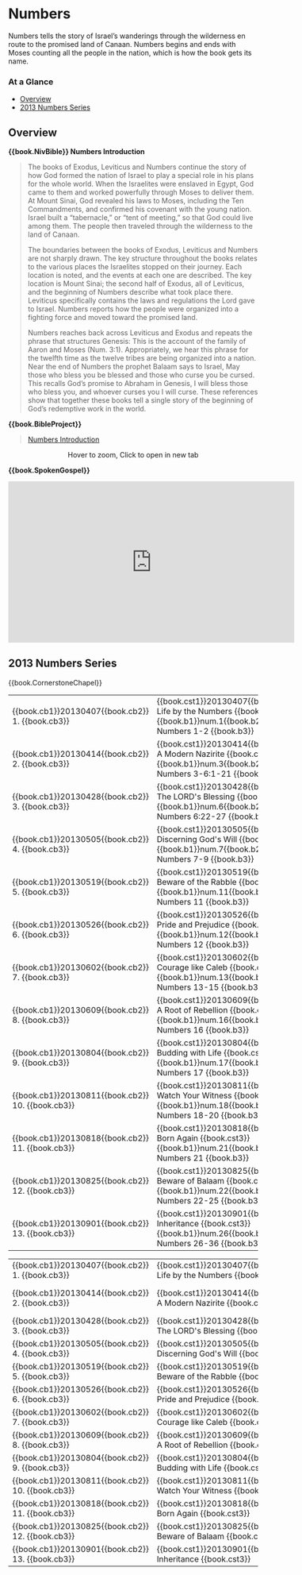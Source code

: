 <script src="fw.js"></script>

# Numbers

Numbers tells the story of Israel’s wanderings through the wilderness
en route to the promised land of Canaan. Numbers begins and ends with
Moses counting all the people in the nation, which is how the book
gets its name.


### At a Glance

- [Overview](#overview)
- [2013 Numbers Series](#2013-numbers-series)


## Overview

**{{book.NivBible}} Numbers Introduction**

> The books of Exodus, Leviticus and Numbers continue the story of how
> God formed the nation of Israel to play a special role in his plans
> for the whole world. When the Israelites were enslaved in Egypt, God
> came to them and worked powerfully through Moses to deliver them. At
> Mount Sinai, God revealed his laws to Moses, including the Ten
> Commandments, and confirmed his covenant with the young nation. Israel
> built a “tabernacle,” or “tent of meeting,” so that God could live
> among them. The people then traveled through the wilderness to the
> land of Canaan.
> 
> The boundaries between the books of Exodus, Leviticus and Numbers are
> not sharply drawn. The key structure throughout the books relates to
> the various places the Israelites stopped on their journey. Each
> location is noted, and the events at each one are described. The key
> location is Mount Sinai; the second half of Exodus, all of Leviticus,
> and the beginning of Numbers describe what took place there. Leviticus
> specifically contains the laws and regulations the Lord gave to
> Israel. Numbers reports how the people were organized into a fighting
> force and moved toward the promised land.
> 
> Numbers reaches back across Leviticus and Exodus and repeats the
> phrase that structures Genesis: This is the account of the family of
> Aaron and Moses (Num. 3:1). Appropriately, we hear this phrase for the
> twelfth time as the twelve tribes are being organized into a
> nation. Near the end of Numbers the prophet Balaam says to Israel, May
> those who bless you be blessed and those who curse you be cursed. This
> recalls God’s promise to Abraham in Genesis, I will bless those who
> bless you, and whoever curses you I will curse. These references show
> that together these books tell a single story of the beginning of
> God’s redemptive work in the world.


**{{book.BibleProject}}**

> [Numbers Introduction](https://bibleproject.com/explore/video/numbers/)

<center>
  <figure>
    <div id="Numbers_BP"></div>
    <figcaption>Hover to zoom, Click to open in new tab</figcaption>
  </figure>
</center>
<script>
  fw.addZoomableImage('Numbers_BP', 'Numbers_BP.png', 75);
</script>


**{{book.SpokenGospel}}**

<p align="center">
  <iframe name="SpokenGospelNumbersVideo"
          id="SpokenGospelNumbersVideo"
          width="577"
          height="325"
          src="https://www.youtube.com/embed/3PfJ14JcLwE"
          frameborder="0"
          allow="accelerometer; autoplay; encrypted-media; gyroscope; picture-in-picture"
          allowfullscreen></iframe>
</p>



## 2013 Numbers Series

{{book.CornerstoneChapel}}

<!-- MASTER: vertical layout for "cell phone" responsive show/hide -->
<div class="phone">
<table>

<tr><td> {{book.cb1}}20130407{{book.cb2}} 1.  {{book.cb3}} </td><td> {{book.cst1}}20130407{{book.cst2}} Life by the Numbers    {{book.cst3}} <br/> {{book.b1}}num.1{{book.b2}}  Numbers 1-2      {{book.b3}} </td><td> 04/07/2013 <br/> {{book.csg1}}20130407.pdf{{book.csg2}} </td>
<tr><td> {{book.cb1}}20130414{{book.cb2}} 2.  {{book.cb3}} </td><td> {{book.cst1}}20130414{{book.cst2}} A Modern Nazirite      {{book.cst3}} <br/> {{book.b1}}num.3{{book.b2}}  Numbers 3-6:1-21 {{book.b3}} </td><td> 04/14/2013 <br/> {{book.csg1}}20130414.pdf{{book.csg2}} </td>
<tr><td> {{book.cb1}}20130428{{book.cb2}} 3.  {{book.cb3}} </td><td> {{book.cst1}}20130428{{book.cst2}} The LORD's Blessing    {{book.cst3}} <br/> {{book.b1}}num.6{{book.b2}}  Numbers 6:22-27  {{book.b3}} </td><td> 04/28/2013 <br/> {{book.csg1}}20130428.pdf{{book.csg2}} </td>
<tr><td> {{book.cb1}}20130505{{book.cb2}} 4.  {{book.cb3}} </td><td> {{book.cst1}}20130505{{book.cst2}} Discerning God's Will  {{book.cst3}} <br/> {{book.b1}}num.7{{book.b2}}  Numbers 7-9      {{book.b3}} </td><td> 05/05/2013 <br/> {{book.csg1}}20130505.pdf{{book.csg2}} </td>
<tr><td> {{book.cb1}}20130519{{book.cb2}} 5.  {{book.cb3}} </td><td> {{book.cst1}}20130519{{book.cst2}} Beware of the Rabble   {{book.cst3}} <br/> {{book.b1}}num.11{{book.b2}} Numbers 11       {{book.b3}} </td><td> 05/19/2013 <br/> {{book.csg1}}20130519.pdf{{book.csg2}} </td>
<tr><td> {{book.cb1}}20130526{{book.cb2}} 6.  {{book.cb3}} </td><td> {{book.cst1}}20130526{{book.cst2}} Pride and Prejudice    {{book.cst3}} <br/> {{book.b1}}num.12{{book.b2}} Numbers 12       {{book.b3}} </td><td> 05/26/2013 <br/> {{book.csg1}}20130526.pdf{{book.csg2}} </td>
<tr><td> {{book.cb1}}20130602{{book.cb2}} 7.  {{book.cb3}} </td><td> {{book.cst1}}20130602{{book.cst2}} Courage like Caleb     {{book.cst3}} <br/> {{book.b1}}num.13{{book.b2}} Numbers 13-15    {{book.b3}} </td><td> 06/02/2013 <br/> {{book.csg1}}20130602.pdf{{book.csg2}} </td>
<tr><td> {{book.cb1}}20130609{{book.cb2}} 8.  {{book.cb3}} </td><td> {{book.cst1}}20130609{{book.cst2}} A Root of Rebellion    {{book.cst3}} <br/> {{book.b1}}num.16{{book.b2}} Numbers 16       {{book.b3}} </td><td> 06/09/2013 <br/> {{book.csg1}}20130609.pdf{{book.csg2}} </td>
<tr><td> {{book.cb1}}20130804{{book.cb2}} 9.  {{book.cb3}} </td><td> {{book.cst1}}20130804{{book.cst2}} Budding with Life      {{book.cst3}} <br/> {{book.b1}}num.17{{book.b2}} Numbers 17       {{book.b3}} </td><td> 08/04/2013 <br/> {{book.csg1}}20130804.pdf{{book.csg2}} </td>
<tr><td> {{book.cb1}}20130811{{book.cb2}} 10. {{book.cb3}} </td><td> {{book.cst1}}20130811{{book.cst2}} Watch Your Witness     {{book.cst3}} <br/> {{book.b1}}num.18{{book.b2}} Numbers 18-20    {{book.b3}} </td><td> 08/11/2013 <br/> {{book.csg1}}20130811.pdf{{book.csg2}} </td>
<tr><td> {{book.cb1}}20130818{{book.cb2}} 11. {{book.cb3}} </td><td> {{book.cst1}}20130818{{book.cst2}} Born Again             {{book.cst3}} <br/> {{book.b1}}num.21{{book.b2}} Numbers 21       {{book.b3}} </td><td> 08/18/2013 <br/> {{book.csg1}}20130818.pdf{{book.csg2}} </td>
<tr><td> {{book.cb1}}20130825{{book.cb2}} 12. {{book.cb3}} </td><td> {{book.cst1}}20130825{{book.cst2}} Beware of Balaam       {{book.cst3}} <br/> {{book.b1}}num.22{{book.b2}} Numbers 22-25    {{book.b3}} </td><td> 08/25/2013 <br/> {{book.csg1}}20130825.pdf{{book.csg2}} </td>
<tr><td> {{book.cb1}}20130901{{book.cb2}} 13. {{book.cb3}} </td><td> {{book.cst1}}20130901{{book.cst2}} Inheritance            {{book.cst3}} <br/> {{book.b1}}num.26{{book.b2}} Numbers 26-36    {{book.b3}} </td><td> 09/01/2013 <br/> {{book.csg1}}20130901.pdf{{book.csg2}} </td>

</table>
</div>

<!-- COPY: horizontal layout for "desktop/tablet" responsive show/hide (simply add 2 columns to header and replace TWO FROM <br/> TO </td><td> -->
<div class="desktop">
<table>

<tr><td> {{book.cb1}}20130407{{book.cb2}} 1.  {{book.cb3}} </td><td> {{book.cst1}}20130407{{book.cst2}} Life by the Numbers    {{book.cst3}} </td><td> {{book.b1}}num.1{{book.b2}}  Numbers 1-2      {{book.b3}} </td><td> 04/07/2013 </td><td> {{book.csg1}}20130407.pdf{{book.csg2}} </td>
<tr><td> {{book.cb1}}20130414{{book.cb2}} 2.  {{book.cb3}} </td><td> {{book.cst1}}20130414{{book.cst2}} A Modern Nazirite      {{book.cst3}} </td><td> {{book.b1}}num.3{{book.b2}}  Numbers 3-6:1-21 {{book.b3}} </td><td> 04/14/2013 </td><td> {{book.csg1}}20130414.pdf{{book.csg2}} </td>
<tr><td> {{book.cb1}}20130428{{book.cb2}} 3.  {{book.cb3}} </td><td> {{book.cst1}}20130428{{book.cst2}} The LORD's Blessing    {{book.cst3}} </td><td> {{book.b1}}num.6{{book.b2}}  Numbers 6:22-27  {{book.b3}} </td><td> 04/28/2013 </td><td> {{book.csg1}}20130428.pdf{{book.csg2}} </td>
<tr><td> {{book.cb1}}20130505{{book.cb2}} 4.  {{book.cb3}} </td><td> {{book.cst1}}20130505{{book.cst2}} Discerning God's Will  {{book.cst3}} </td><td> {{book.b1}}num.7{{book.b2}}  Numbers 7-9      {{book.b3}} </td><td> 05/05/2013 </td><td> {{book.csg1}}20130505.pdf{{book.csg2}} </td>
<tr><td> {{book.cb1}}20130519{{book.cb2}} 5.  {{book.cb3}} </td><td> {{book.cst1}}20130519{{book.cst2}} Beware of the Rabble   {{book.cst3}} </td><td> {{book.b1}}num.11{{book.b2}} Numbers 11       {{book.b3}} </td><td> 05/19/2013 </td><td> {{book.csg1}}20130519.pdf{{book.csg2}} </td>
<tr><td> {{book.cb1}}20130526{{book.cb2}} 6.  {{book.cb3}} </td><td> {{book.cst1}}20130526{{book.cst2}} Pride and Prejudice    {{book.cst3}} </td><td> {{book.b1}}num.12{{book.b2}} Numbers 12       {{book.b3}} </td><td> 05/26/2013 </td><td> {{book.csg1}}20130526.pdf{{book.csg2}} </td>
<tr><td> {{book.cb1}}20130602{{book.cb2}} 7.  {{book.cb3}} </td><td> {{book.cst1}}20130602{{book.cst2}} Courage like Caleb     {{book.cst3}} </td><td> {{book.b1}}num.13{{book.b2}} Numbers 13-15    {{book.b3}} </td><td> 06/02/2013 </td><td> {{book.csg1}}20130602.pdf{{book.csg2}} </td>
<tr><td> {{book.cb1}}20130609{{book.cb2}} 8.  {{book.cb3}} </td><td> {{book.cst1}}20130609{{book.cst2}} A Root of Rebellion    {{book.cst3}} </td><td> {{book.b1}}num.16{{book.b2}} Numbers 16       {{book.b3}} </td><td> 06/09/2013 </td><td> {{book.csg1}}20130609.pdf{{book.csg2}} </td>
<tr><td> {{book.cb1}}20130804{{book.cb2}} 9.  {{book.cb3}} </td><td> {{book.cst1}}20130804{{book.cst2}} Budding with Life      {{book.cst3}} </td><td> {{book.b1}}num.17{{book.b2}} Numbers 17       {{book.b3}} </td><td> 08/04/2013 </td><td> {{book.csg1}}20130804.pdf{{book.csg2}} </td>
<tr><td> {{book.cb1}}20130811{{book.cb2}} 10. {{book.cb3}} </td><td> {{book.cst1}}20130811{{book.cst2}} Watch Your Witness     {{book.cst3}} </td><td> {{book.b1}}num.18{{book.b2}} Numbers 18-20    {{book.b3}} </td><td> 08/11/2013 </td><td> {{book.csg1}}20130811.pdf{{book.csg2}} </td>
<tr><td> {{book.cb1}}20130818{{book.cb2}} 11. {{book.cb3}} </td><td> {{book.cst1}}20130818{{book.cst2}} Born Again             {{book.cst3}} </td><td> {{book.b1}}num.21{{book.b2}} Numbers 21       {{book.b3}} </td><td> 08/18/2013 </td><td> {{book.csg1}}20130818.pdf{{book.csg2}} </td>
<tr><td> {{book.cb1}}20130825{{book.cb2}} 12. {{book.cb3}} </td><td> {{book.cst1}}20130825{{book.cst2}} Beware of Balaam       {{book.cst3}} </td><td> {{book.b1}}num.22{{book.b2}} Numbers 22-25    {{book.b3}} </td><td> 08/25/2013 </td><td> {{book.csg1}}20130825.pdf{{book.csg2}} </td>
<tr><td> {{book.cb1}}20130901{{book.cb2}} 13. {{book.cb3}} </td><td> {{book.cst1}}20130901{{book.cst2}} Inheritance            {{book.cst3}} </td><td> {{book.b1}}num.26{{book.b2}} Numbers 26-36    {{book.b3}} </td><td> 09/01/2013 </td><td> {{book.csg1}}20130901.pdf{{book.csg2}} </td>

</table>
</div>
